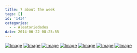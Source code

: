 ```yaml
---
title: 7 about the week
tags: []
id: '1434'
categories:
  - - Aleatoriedades
date: 2014-06-22 08:25:55
---
```


[![Image](http://162.243.62.160/wp-content/uploads/2014/06/dsc02981.jpg?w=650)](http://162.243.62.160/wp-content/uploads/2014/06/dsc02981.jpg) [![Image](http://162.243.62.160/wp-content/uploads/2014/06/dsc02982.jpg?w=650)](http://162.243.62.160/wp-content/uploads/2014/06/dsc02982.jpg) [![Image](http://162.243.62.160/wp-content/uploads/2014/06/dsc02985.jpg?w=650)](http://162.243.62.160/wp-content/uploads/2014/06/dsc02985.jpg) [![Image](http://162.243.62.160/wp-content/uploads/2014/06/dsc02986.jpg?w=650)](http://162.243.62.160/wp-content/uploads/2014/06/dsc02986.jpg) [![Image](http://162.243.62.160/wp-content/uploads/2014/06/dsc02969.jpg?w=650)](http://162.243.62.160/wp-content/uploads/2014/06/dsc02969.jpg) [![Image](http://162.243.62.160/wp-content/uploads/2014/06/dsc02968.jpg?w=650)](http://162.243.62.160/wp-content/uploads/2014/06/dsc02968.jpg) [![Image](http://162.243.62.160/wp-content/uploads/2014/06/dsc02980.jpg?w=650)](http://162.243.62.160/wp-content/uploads/2014/06/dsc02980.jpg)

